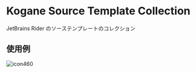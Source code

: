 # Kogane Source Template Collection

JetBrains Rider のソーステンプレートのコレクション

## 使用例

![icon460](https://user-images.githubusercontent.com/6134875/189464420-59301c16-9765-4ea3-ba6d-83861a1df3e3.gif)
